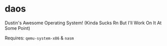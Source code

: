 # daos
Dustin's Awesome Operating System! (Kinda Sucks Rn But I'll Work On It At Some Point)

Requires: `qemu-system-x86` & `nasm`
